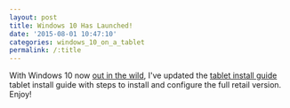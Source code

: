 ```yaml
---
layout: post
title: Windows 10 Has Launched!
date: '2015-08-01 10:47:10'
categories: windows_10_on_a_tablet
permalink: /:title
---
```


With Windows 10 now <a href="http://blogs.windows.com/launch/" target="_blank">out in the wild</a>, I've updated the [tablet install guide](/install-windows-10-technical-preview-on-tesco-tablet/) tablet install guide with steps to install and configure the full retail version. Enjoy! 
